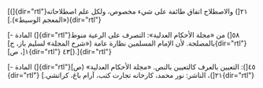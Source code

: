 [(]{dir="rtl"}٢١[) والاصطلاح اتفاق طائفة على شيء مخصوص، ولكل علم
اصطلاحاته («المعجم الوسيط»).]{dir="rtl"}

[- المادة (]{dir="rtl"}٥٨[) من «مجلة الأحكام العدلية»: التصرف على الرعية
منوط بالمصلحة. لأن الإمام المسلمين نظارة عامة («شرح المجلة» لسليم باز،
ج]{dir="rtl"} ١[، ص]{dir="rtl"} ٤٣[).]{dir="rtl"}

[- المادة (]{dir="rtl"}٤٥[): التعيين بالعرف كالتعيين بالنص. «مجلة
الأحكام العدلية» (ص]{dir="rtl"} ٢١[)، الناشر: نور محمد، كارخانه تجارت
كتب، آرام باغ، كراتشي.]{dir="rtl"}
